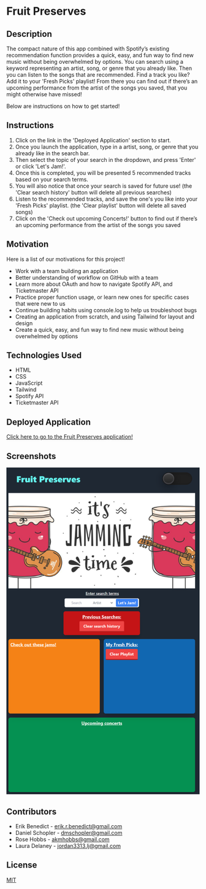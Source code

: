 # Fruit Preserves

## Description

The compact nature of this app combined with Spotify’s existing recommendation function provides a quick, easy, and fun way to find new music without being overwhelmed by options. You can search using a keyword representing an artist, song, or genre that you already like. Then you can listen to the songs that are recommended. Find a track you like? Add it to your 'Fresh Picks' playlist! From there you can find out if there’s an upcoming performance from the artist of the songs you saved, that you might otherwise have missed!

Below are instructions on how to get started!

## Instructions

1. Click on the link in the 'Deployed Application' section to start.
2. Once you launch the application, type in a artist, song, or genre that you already like in the search bar.
3. Then select the topic of your search in the dropdown, and press 'Enter' or click 'Let's Jam!'.
4. Once this is completed, you will be presented 5 recommended tracks based on your search terms.
5. You will also notice that once your search is saved for future use! (the 'Clear search history' button will delete all previous searches)
6. Listen to the recommended tracks, and save the one's you like into your 'Fresh Picks' playlist. (the 'Clear playlist' button will delete all saved songs)
7. Click on the 'Check out upcoming Concerts!' button to find out if there’s an upcoming performance from the artist of the songs you saved

## Motivation

Here is a list of our motivations for this project!

- Work with a team building an application
- Better understanding of workflow on GitHub with a team
- Learn more about OAuth and how to navigate Spotify API, and Ticketmaster API
- Practice proper function usage, or learn new ones for specific cases that were new to us
- Continue building habits using console.log to help us troubleshoot bugs
- Creating an application from scratch, and using Tailwind for layout and design
- Create a quick, easy, and fun way to find new music without being overwhelmed by options

## Technologies Used

- HTML
- CSS
- JavaScript
- Tailwind
- Spotify API
- Ticketmaster API

## Deployed Application

[Click here to go to the Fruit Preserves application!](https://erikbenedict.github.io/fruit-preserves/)

## Screenshots

![screenshot of weather app](./assets/images/screenshot.png)

## Contributors

- Erik Benedict - erik.r.benedict@gmail.com
  <br/>
- Daniel Schopler - dmschopler@gmail.com
  <br/>
- Rose Hobbs - akmhobbs@gmail.com
  <br/>
- Laura Delaney - jordan3313.lj@gmail.com

## License

[MIT](https://choosealicense.com/licenses/mit/)

